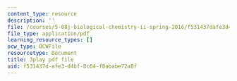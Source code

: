 ```yaml
---
content_type: resource
description: ''
file: /courses/5-08j-biological-chemistry-ii-spring-2016/f531437dafe3d4bf8c64f0ababe72a8f_EHtOYlvWE6k.pdf
file_type: application/pdf
learning_resource_types: []
ocw_type: OCWFile
resourcetype: Document
title: 3play pdf file
uid: f531437d-afe3-d4bf-8c64-f0ababe72a8f
---
```

